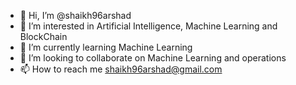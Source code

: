 - 👋 Hi, I’m @shaikh96arshad
- 👀 I’m interested in Artificial Intelligence, Machine Learning and BlockChain
- 🌱 I’m currently learning Machine Learning
- 💞️ I’m looking to collaborate on Machine Learning and operations
- 📫 How to reach me shaikh96arshad@gmail.com

